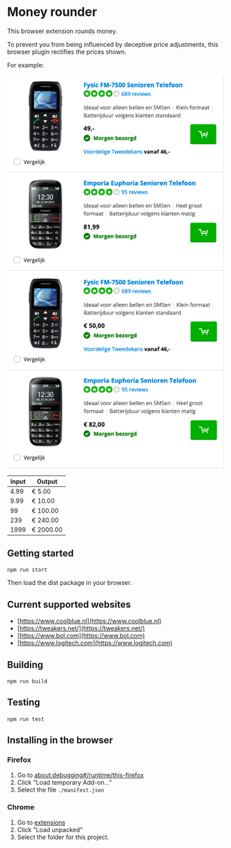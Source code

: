 # Money rounder

This browser extension rounds money.

To prevent you from being influenced by deceptive price adjustments, this browser plugin rectifies the prices shown.

For example:

![before](before.png)
![after](after.png)

| Input | Output    |
|-------|-----------|
| 4.99  | € 5.00    |
| 9.99  | € 10.00   |
| 99    | € 100.00  |
| 239   | € 240.00  |
| 1999  | € 2000.00 |

## Getting started

```shell
npm run start
```

Then load the dist package in your browser.

## Current supported websites

- [https://www.coolblue.nl](https://www.coolblue.nl)
- [https://tweakers.net/](https://tweakers.net/)
- [https://www.bol.com](https://www.bol.com)
- [https://www.logitech.com](https://www.logitech.com)

## Building

```shell
npm run build
```

## Testing

```shell
npm run test
```

## Installing in the browser

### Firefox

1. Go to [about:debugging#/runtime/this-firefox](about:debugging#/runtime/this-firefox)
2. Click "Load temporary Add-on..."
3. Select the file `./manifest.json`

### Chrome

1. Go to [extensions](chrome://extensions/)
2. Click "Load unpacked"
3. Select the folder for this project.
